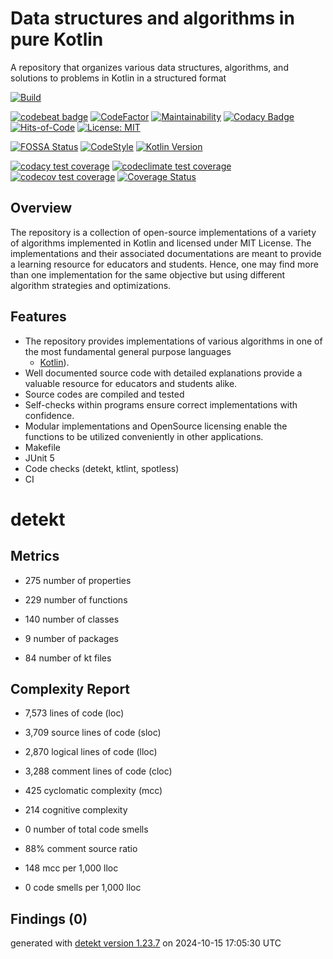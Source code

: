 # Data structures and algorithms in pure Kotlin

A repository that organizes various data structures, algorithms, and solutions to problems in Kotlin in a structured format

[![Build](https://github.com/ashtanko/the-algorithms/actions/workflows/ci.yml/badge.svg)](https://github.com/ashtanko/the-algorithms/actions/workflows/ci.yml)

[![codebeat badge](https://codebeat.co/badges/f80b1c3d-d24b-4abb-b39c-b891c3b5c612)](https://codebeat.co/projects/github-com-ashtanko-the-algorithms-main)
[![CodeFactor](https://www.codefactor.io/repository/github/ashtanko/the-algorithms/badge)](https://www.codefactor.io/repository/github/ashtanko/the-algorithms)
[![Maintainability](https://api.codeclimate.com/v1/badges/1a2a2ecaee3023a36b87/maintainability)](https://codeclimate.com/github/ashtanko/the-algorithms/maintainability)
[![Codacy Badge](https://app.codacy.com/project/badge/Grade/3eecbb4a701d426eb5d1d2dcbb9d7679)](https://app.codacy.com/gh/ashtanko/the-algorithms/dashboard?utm_source=gh&utm_medium=referral&utm_content=&utm_campaign=Badge_grade)
[![Hits-of-Code](https://hitsofcode.com/github/ashtanko/the-algorithms?branch=main&label=Hits-of-Code)](https://hitsofcode.com/github/ashtanko/the-algorithms/view?branch=main&label=Hits-of-Code)
[![License: MIT](https://img.shields.io/badge/License-MIT-yellow.svg)](https://github.com/ashtanko/the-algorithms/blob/main/LICENSE)

[![FOSSA Status](https://app.fossa.com/api/projects/git%2Bgithub.com%2Fashtanko%2Fthe-algorithms.svg?type=shield)](https://app.fossa.com/projects/git%2Bgithub.com%2Fashtanko%2Fthe-algorithms?ref=badge_shield)
[![CodeStyle](https://img.shields.io/badge/code%20style-%E2%9D%A4-FF4081.svg)](https://ktlint.github.io/)
[![Kotlin Version](https://img.shields.io/badge/kotlin-1.9.21-blue.svg)](http://kotlinlang.org/)

[![codacy test coverage](https://app.codacy.com/project/badge/Coverage/3eecbb4a701d426eb5d1d2dcbb9d7679)](https://app.codacy.com/gh/ashtanko/the-algorithms/dashboard?utm_source=gh&utm_medium=referral&utm_content=&utm_campaign=Badge_coverage)
[![codeclimate test coverage](https://api.codeclimate.com/v1/badges/1a2a2ecaee3023a36b87/test_coverage)](https://codeclimate.com/github/ashtanko/the-algorithms/test_coverage)
[![codecov test coverage](https://codecov.io/gh/ashtanko/the-algorithms/branch/main/graph/badge.svg?token=6vzgrCAl5c)](https://codecov.io/gh/ashtanko/the-algorithms)
[![Coverage Status](https://coveralls.io/repos/github/ashtanko/the-algorithms/badge.svg?branch=main)](https://coveralls.io/github/ashtanko/the-algorithms?branch=main)

## Overview

The repository is a collection of open-source implementations of a variety of algorithms implemented in Kotlin and
licensed under MIT License.
The implementations and their associated documentations are meant to provide a learning resource for educators and
students.
Hence, one may find more than one implementation for the same objective but using different algorithm strategies and
optimizations.

## Features

* The repository provides implementations of various algorithms in one of the most fundamental general purpose languages
  - [Kotlin](https://kotlinlang.org/)).
* Well documented source code with detailed explanations provide a valuable resource for educators and students alike.
* Source codes are compiled and tested
* Self-checks within programs ensure correct implementations with confidence.
* Modular implementations and OpenSource licensing enable the functions to be utilized conveniently in other
  applications.
* Makefile
* JUnit 5
* Code checks (detekt, ktlint, spotless)
* CI
# detekt

## Metrics

* 275 number of properties

* 229 number of functions

* 140 number of classes

* 9 number of packages

* 84 number of kt files

## Complexity Report

* 7,573 lines of code (loc)

* 3,709 source lines of code (sloc)

* 2,870 logical lines of code (lloc)

* 3,288 comment lines of code (cloc)

* 425 cyclomatic complexity (mcc)

* 214 cognitive complexity

* 0 number of total code smells

* 88% comment source ratio

* 148 mcc per 1,000 lloc

* 0 code smells per 1,000 lloc

## Findings (0)

generated with [detekt version 1.23.7](https://detekt.dev/) on 2024-10-15 17:05:30 UTC
